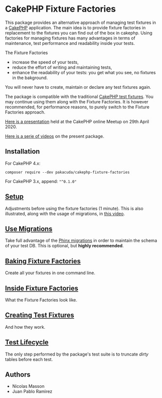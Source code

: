 # CakePHP Fixture Factories

This package provides an alternative approach of managing test fixtures in a [CakePHP](https://book.cakephp.org/4/en/development/testing.html) application. 
The main idea is to provide fixture factories in replacement to the fixtures you can find out of the box in cakephp.
Using factories for managing fixtures has many advantages in terms of maintenance, test performance and readability inside your tests.


The Fixture Factories
* increase the speed of your tests,
* reduce the effort of writing and maintaining tests,
* enhance the readability of your tests: you get what you see, no fixtures in the bakground.

You will never have to create, maintain or declare any test fixtures again.

The package is compatible with the traditional [CakePHP test fixtures](https://book.cakephp.org/4/en/development/testing.html#fixtures).
You may continue using them along with the Fixture Factories. It is however recommended, for performance reasons, to purely switch to
the Fixture Factories approach. 

[Here is a presentation](https://www.youtube.com/watch?v=a7EQvHkIb60&t=107m54s) held at the CakePHP online Meetup on 29th April 2020.

[Here is a serie of videos](https://www.youtube.com/playlist?list=PLYQ7YCTh-CYwL4pcDkzqHF8sv31cVd2or) on the present package.

## Installation
For CakePHP 4.x:
```
composer require --dev pakacuda/cakephp-fixture-factories
```

For CakePHP 3.x, append:  ```"^0.1.0"```

## [Setup](docs/setup.md)

Adjustments before using the fixture factories (1 minute).
This is also illustrated, along with the usage of migrations, in [this video](https://www.youtube.com/watch?v=h8A3lHrwInI).

## [Use Migrations](docs/migrator.md)

Take full advantage of the [Phinx migrations](https://book.cakephp.org/migrations/3/en/index.html) in order to maintain the schema
of your test DB. This is optional, but __highly recommended__.

## [Baking Fixture Factories](docs/bake.md)

Create all your fixtures in one command line.

## [Inside Fixture Factories](docs/factories.md)

What the Fixture Factories look like.

## [Creating Test Fixtures](docs/examples.md)

And how they work. 

## [Test Lifecycle](docs/lifecycle.md)

The only step performed by the package's test suite is to truncate *dirty* tables before each test.

## Authors
* Nicolas Masson
* Juan Pablo Ramìrez 
